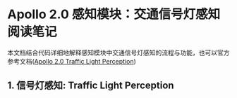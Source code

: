 # Apollo 2.0 感知模块：交通信号灯感知阅读笔记

本文档结合代码详细地解释感知模块中交通信号灯感知的流程与功能，也可以官方参考文档([Apollo 2.0 Traffic Light Perception](https://github.com/ApolloAuto/apollo/blob/master/docs/specs/traffic_light.md))

## 1. 信号灯感知: Traffic Light Perception


